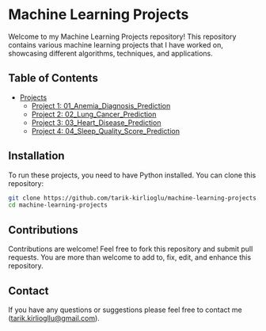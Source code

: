 # Machine Learning Projects

Welcome to my Machine Learning Projects repository! This repository contains various machine learning projects that I have worked on, showcasing different algorithms, techniques, and applications.

## Table of Contents
- [Projects](#projects)
  - [Project 1: 01_Anemia_Diagnosis_Prediction](https://github.com/tarik-kirlioglu/machine-learning-projects/blob/main/01_Anemia_Diagnosis_Prediction/01_Anemia_Diagnosis_Prediction.ipynb)
  - [Project 2: 02_Lung_Cancer_Prediction](https://github.com/tarik-kirlioglu/machine-learning-projects/blob/main/02_Lung_Cancer_Prediction/02_Lung_Cancer_Prediction.ipynb)
  - [Project 3: 03_Heart_Disease_Prediction](https://github.com/tarik-kirlioglu/machine-learning-projects/blob/main/03_Heart_Disease_Prediction/03_Heart_Disease_Prediction.ipynb)
  - [Project 4: 04_Sleep_Quality_Score_Prediction](https://github.com/tarik-kirlioglu/machine-learning-projects/blob/main/04_Sleep_Quality_Score_Prediction/04_Sleep_Quality_Score_Prediction.ipynb)

## Installation
To run these projects, you need to have Python installed. You can clone this repository:

```bash
git clone https://github.com/tarik-kirlioglu/machine-learning-projects.git
cd machine-learning-projects
```
## Contributions
Contributions are welcome! Feel free to fork this repository and submit pull requests. You are more than welcome to add to, fix, edit, and enhance this repository.

## Contact
If you have any questions or suggestions please feel free to contact me (tarik.kirliogllu@gmail.com).
